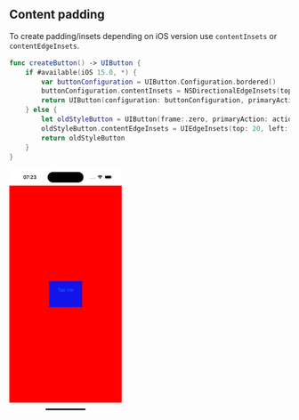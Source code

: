 ## Content padding

To create padding/insets depending on iOS version use `contentInsets` or `contentEdgeInsets`.

```swift
func createButton() -> UIButton {
    if #available(iOS 15.0, *) {
        var buttonConfiguration = UIButton.Configuration.bordered()
        buttonConfiguration.contentInsets = NSDirectionalEdgeInsets(top: 20, leading: 30, bottom: 50, trailing: 30)
        return UIButton(configuration: buttonConfiguration, primaryAction: action)
    } else {
        let oldStyleButton = UIButton(frame:.zero, primaryAction: action)
        oldStyleButton.contentEdgeInsets = UIEdgeInsets(top: 20, left: 30, bottom: 50, right: 30)
        return oldStyleButton
    }
}
```

<img src="preview.png" width="40%" >
